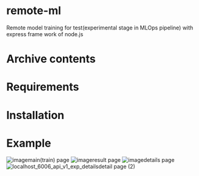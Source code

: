 # remote-ml
Remote model training for test(experimental stage in MLOps pipeline) with express frame work of node.js 

# Archive contents

# Requirements

# Installation

# Example

![image](https://user-images.githubusercontent.com/51802825/134758552-2e016c35-e1c9-4b4a-b849-5fa6af2a8e38.png)main(train) page
![image](https://user-images.githubusercontent.com/51802825/134758560-ab8a44ac-20d3-43f5-bbca-4fe2a8f70259.png)result page
![image](https://user-images.githubusercontent.com/51802825/134758565-5db8da19-463b-437c-b97e-b1282a16fb90.png)details page
![localhost_6006_api_v1_exp_details](https://user-images.githubusercontent.com/51802825/134758603-175c1c7e-8603-4f0c-b4c7-6451625a5e65.png)detail page (2)
